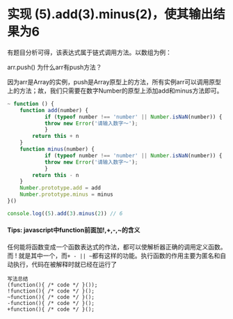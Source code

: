 # 实现 (5).add(3).minus(2)，使其输出结果为6

<ans>

有题目分析可得，该表达式属于链式调用方法。以数组为例：

arr.push() 为什么arr有push方法？

因为arr是Array的实例，push是Array原型上的方法，所有实例arr可以调用原型上的方法；故，我们只需要在数字Number的原型上添加add和minus方法即可。

```js
~ function () {
    function add(number) {
    		if (typeof number !== 'number' || Number.isNaN(number)) {
        	throw new Error('请输入数字～');
    		}
        return this + n
    }
    function minus(number) {
    		if (typeof number !== 'number' || Number.isNaN(number)) {
        	throw new Error('请输入数字～');
    		}
        return this - n
    }
    Number.prototype.add = add
    Number.prototype.minus = minus
}()

console.log((5).add(3).minus(2)) // 6
```

####  Tips: javascript中function前面加!,+,-,~的含义

任何能将函数变成一个函数表达式的作法，都可以使解析器正确的调用定义函数。而 ! 就是其中一个，而`+ - || ~`都有这样的功能。执行函数的作用主要为匿名和自动执行，代码在被解释时就已经在运行了

```
写法总结
(function(){ /* code */ }());
!function(){ /* code */ }();
~function(){ /* code */ }();
-function(){ /* code */ }();
+function(){ /* code */ }();
```

</ans>